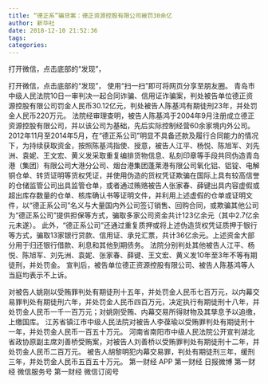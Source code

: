 ```yaml
---
title: “德正系”骗贷案：德正资源控股有限公司被罚30余亿
author: 新华社
date: 2018-12-10 21:52:36
tags: 
categories: 
---
```

打开微信，点击底部的“发现”，
<!-- more -->
打开微信，点击底部的“发现”，
使用“扫一扫”即可将网页分享至朋友圈。
青岛市中级人民法院10日一审判决一起合同诈骗、信用证诈骗案，判处被告单位德正资源控股有限公司罚金人民币30.12亿元，判处被告人陈基鸿有期徒刑23年，并处罚金人民币220万元。
法院经审理查明，被告人陈基鸿于2004年9月注册成立德正资源控股有限公司，并以该公司为基础，先后实际控制经营60余家境内外公司。2012年11月至2014年5月，在“德正系公司”明显不具备还款及履行合同能力的情况下，为持续获取资金，按照陈基鸿指使、授意，被告人江平、杨悦、陈旭军、刘先洲、袁妮、王文宏、黄义发采取重复编排货物信息、私刻印章等手段共同伪造青岛港（集团）有限公司大港分公司、烟台港集团蓬莱港有限公司氧化铝、铝锭、电解铜仓单、转货证明等货权凭证，并使用伪造的货权凭证欺骗在国际上具有较高信誉的仓储监管公司出具监管仓单，或者通过贿赂被告人张家春、薛键出具内容虚假或超出库存数量的仓单、核库确认书等证明文件，并利用上述虚假的仓单或证明文件，以“德正系公司”名义与大量国内外公司签订销售、回购合同，或欺骗其他公司为“德正系公司”提供担保等方式，骗取多家公司资金共计123亿余元（其中2.7亿余元未遂）。
此外，“德正系公司”还通过重复质押或将上述伪造货权凭证质押于银行等方式，骗取13家银行贷款、信用证、承兑汇票，共计36亿余元。上述资金大部分用于归还银行借款、利息和其他到期债务。
法院分别判处其他被告人江平、杨悦、陈旭军、刘先洲、袁妮、张家春、薛键、王文宏、黄义发10年至3年不等有期徒刑，并处罚金。
宣判后，被告单位德正资源控股有限公司、被告人陈基鸿等人当庭均表示不上诉。
 
 
对被告人姚刚以受贿罪判处有期徒刑十五年，并处罚金人民币七百万元，以内幕交易罪判处有期徒刑六年，并处罚金人民币四百万元，决定执行有期徒刑十八年，并处罚金人民币一千一百万元；对姚刚受贿、内幕交易所得财物及其孳息予以追缴，上缴国库。
江苏省镇江市中级人民法院对被告人李葆瑜以受贿罪判处有期徒刑十一年，并处罚金人民币一百五十万元。
河南省南阳市中级人民法院公开宣判湖北省政协原副主席刘善桥受贿案，对被告人刘善桥以受贿罪判处有期徒刑十二年，并处罚金人民币二百万元。
被告人胡黎明犯内幕交易罪，判处有期徒刑三年，缓刑三年，并处罚金人民币五百五十万元。
第一财经
APP
第一财经
日报微博
第一财经
微信服务号
第一财经
微信订阅号
